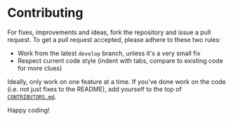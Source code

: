 Contributing
============

For fixes, improvements and ideas, fork the repository and issue a pull request.
To get a pull request accepted, please adhere to these two rules:

- Work from the latest `develop` branch, unless it's a very small fix
- Respect current code style (indent with tabs, compare to existing code for more clues)

Ideally, only work on one feature at a time.
If you've done work on the code (i.e. not just fixes to the README), add yourself to the top of [`CONTRIBUTORS.md`](./CONTRIBUTORS.md).

Happy coding!
